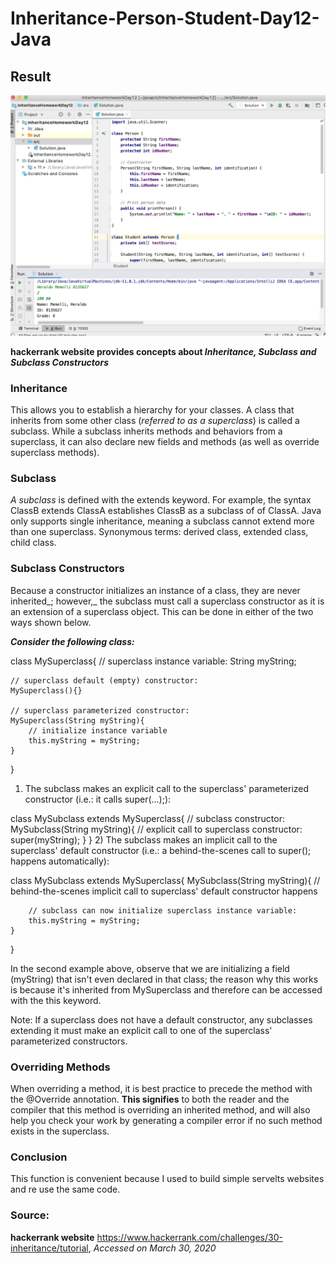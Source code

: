 # Inheritance-Person-Student-Day12-Java

## Result

<img width="964" alt="Inheritance-Person-Student" src="https://github.com/jaimehernan95/Inheritance-Person-Student-Day12-Java/blob/master/images/inheritanceHomework.png">


 **hackerrank website provides concepts about _Inheritance,  Subclass and Subclass Constructors_**

###  Inheritance

This allows you to establish a hierarchy for your classes. A class that inherits from some other class (_referred to as a superclass_) is called a subclass. While a subclass inherits methods and behaviors from a superclass, it can also declare new fields and methods (as well as override superclass methods).


###  Subclass
*A subclass* is defined with the extends keyword. For example, the syntax ClassB extends ClassA establishes ClassB as a subclass of of ClassA. Java only supports single inheritance, meaning a subclass cannot extend more than one superclass.
Synonymous terms: derived class, extended class, child class.


### Subclass Constructors
Because a constructor initializes an instance of a class, they are never inherited_; however,_ the subclass must call a superclass constructor as it is an extension of a superclass object. This can be done in either of the two ways shown below.


***Consider the following class:***

class MySuperclass{
    // superclass instance variable:
    String myString;
    
    // superclass default (empty) constructor:
    MySuperclass(){} 
    
    // superclass parameterized constructor:
    MySuperclass(String myString){ 
        // initialize instance variable
        this.myString = myString; 
    }
}
1) The subclass makes an explicit call to the superclass' parameterized constructor (i.e.: it calls super(...);):

class MySubclass extends MySuperclass{
    // subclass constructor:
    MySubclass(String myString){ 
        // explicit call to superclass constructor:
        super(myString); 
    }
}
2) The subclass makes an implicit call to the superclass' default constructor (i.e.: a behind-the-scenes call to super(); happens automatically):

class MySubclass extends MySuperclass{
    MySubclass(String myString){
        // behind-the-scenes implicit call to superclass' default constructor happens
        
        // subclass can now initialize superclass instance variable:
        this.myString = myString; 
    }
}

In the second example above, observe that we are initializing a field (myString) that isn't even declared in that class; the reason why this works is because it's inherited from MySuperclass and therefore can be accessed with the this keyword.


Note: If a superclass does not have a default constructor, any subclasses extending it must make an explicit call to one of the superclass' parameterized constructors.


###  Overriding Methods

When overriding a method, it is best practice to precede the method with the @Override annotation. **This signifies** to both the reader and the compiler that this method is overriding an inherited method, and will also help you check your work by generating a compiler error if no such method exists in the superclass. 


### Conclusion

This function is convenient because I used to build simple servelts websites and re use the same code.

### Source:

**hackerrank website**
https://www.hackerrank.com/challenges/30-inheritance/tutorial, _Accessed on March 30, 2020_

